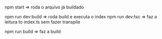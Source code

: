 npm start => roda o arquivo já buildado

npm run dev:build => roda build e executa o index
npm run dev:tsc => faz a leitura to index.ts sem fazer transpile

npm run build => faz a build 

